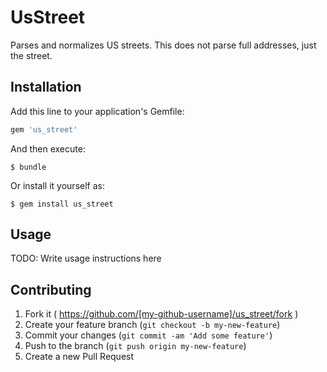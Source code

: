 # UsStreet

Parses and normalizes US streets. This does not parse full addresses, just the street.

## Installation

Add this line to your application's Gemfile:

```ruby
gem 'us_street'
```

And then execute:

    $ bundle

Or install it yourself as:

    $ gem install us_street

## Usage

TODO: Write usage instructions here

## Contributing

1. Fork it ( https://github.com/[my-github-username]/us_street/fork )
2. Create your feature branch (`git checkout -b my-new-feature`)
3. Commit your changes (`git commit -am 'Add some feature'`)
4. Push to the branch (`git push origin my-new-feature`)
5. Create a new Pull Request
